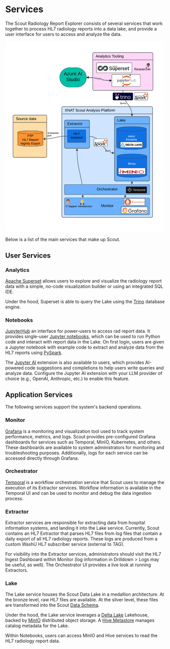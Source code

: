 # Services

The Scout Radiology Report Explorer consists of several services that work together to process HL7 radiology reports into a 
data lake, and provide a user interface for users to access and analyze the data.

![Scout System Overview](images/ScoutSystemOverview.png)

Below is a list of the main services that make up Scout.

## User Services

### Analytics

[Apache Superset](https://superset.apache.org/) allows users to explore and visualize the radiology report data with a simple, no-code 
visualization builder or using an integrated SQL IDE.

Under the hood, Superset is able to query the Lake using the [Trino](https://trino.io/) database engine.

### Notebooks

[JupyterHub](https://jupyterhub.readthedocs.io/en/stable/) an interface for power-users to access rad report data.
It provides single-user [Jupyter notebooks](https://jupyter.org/), which can be used to run Python code and interact 
with report data in the Lake. On first login, users are given a Jupyter notebook with example code to extract 
and analyze data from the HL7 reports using [PySpark](https://spark.apache.org/docs/latest/api/python/index.html).

The [Jupyter AI](https://jupyter-ai.readthedocs.io/en/latest/) extension is also available to users, which provides
AI-powered code suggestions and completions to help users write queries and analyze data. Configure the Jupyter AI 
extension with your LLM provider of choice (e.g., OpenAI, Anthropic, etc.) to enable this feature.

## Application Services

The following services support the system's backend operations.

### Monitor

[Grafana](https://grafana.com/) is a monitoring and visualization tool used to track system performance, metrics, and 
logs. Scout provides pre-configured Grafana dashboards for services such as Temporal, MinIO, Kubernetes, and others. 
These dashboards are available to system administrators for monitoring and troubleshooting purposes. Additionally, logs
for each service can be accessed directly through Grafana.

### Orchestrator

[Temporal](https://temporal.io/) is a workflow orchestration service that Scout uses to manage the execution of its Extractor services. 
Workflow information is available in the Temporal UI and can be used to monitor and debug the data ingestion process.

### Extractor

Extractor services are responsible for extracting data from hospital information systems, and landing it into the Lake service.
Currently, Scout contains an HL7 Extractor that parses HL7 files from log files that contain a daily export of all HL7 radiology reports.
These logs are produced from a custom WashU HL7 subscriber service (external to TAG).

For visibility into the Extractor services, administrators should visit the HL7 Ingest Dashboard within Monitor 
(log information in Drilldown > Logs may be useful, as well). The Orchestrator UI provides a live look at running Extractors.

### Lake

The Lake service houses the Scout Data Lake in a medallion architecture. At the bronze level, raw HL7 files are available. At the silver level, these
files are transformed into the Scout [Data Schema](dataschema.md). 

Under the hood, the Lake service leverages a [Delta Lake](https://delta.io/) Lakehouse, backed by [MinIO](https://min.io/) distributed object storage. 
A [Hive Metastore](https://hive.apache.org/docs/latest/adminmanual-metastore-administration_27362076/) manages catalog metadata for the Lake.

Within Notebooks, users can access MinIO and Hive services to read the HL7 radiology report data.
